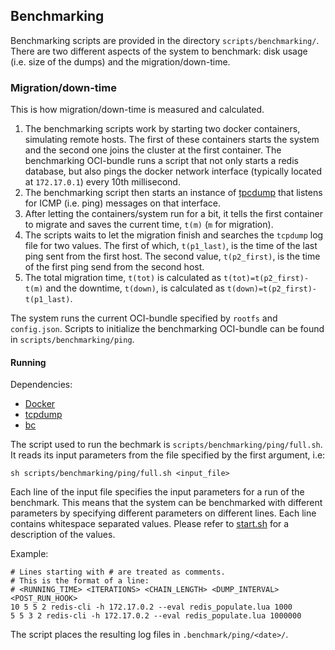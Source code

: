## Benchmarking

Benchmarking scripts are provided in the directory `scripts/benchmarking/`.
There are two different aspects of the system to benchmark: disk usage (i.e.
size of the dumps) and the migration/down-time.

### Migration/down-time

This is how migration/down-time is measured and calculated.

1.  The benchmarking scripts work by starting two docker containers, simulating
    remote hosts. The first of these containers starts the system and the
    second one joins the cluster at the first container. The benchmarking
    OCI-bundle runs a script that not only starts a redis database, but also
    pings the docker network interface (typically located at `172.17.0.1`)
    every 10th millisecond.
2.  The benchmarking script then starts an instance of
    [tpcdump](https://www.tcpdump.org/) that listens for ICMP (i.e. ping)
    messages on that interface.
3.  After letting the containers/system run for a bit, it tells the first
    container to migrate and saves the current time, `t(m)` (`m` for migration).
4.  The scripts waits to let the migration finish and searches the `tcpdump`
    log file for two values. The first of which, `t(p1_last)`, is the time of
    the last ping sent from the first host. The second value, `t(p2_first)`, is
    the time of the first ping send from the second host.
5.  The total migration time, `t(tot)` is calculated as
    `t(tot)=t(p2_first)-t(m)` and the downtime, `t(down)`, is calculated as
    `t(down)=t(p2_first)-t(p1_last)`.

The system runs the current OCI-bundle specified by `rootfs` and `config.json`.
Scripts to initialize the benchmarking OCI-bundle can be found in
`scripts/benchmarking/ping`.

#### Running

Dependencies:

- [Docker](https://www.docker.com/)
- [tcpdump](https://www.tcpdump.org/)
- [bc](https://linux.die.net/man/1/bc)

The script used to run the bechmark is `scripts/benchmarking/ping/full.sh`.
It reads its input parameters from the file specified by the first argument,
i.e:

```shell
sh scripts/benchmarking/ping/full.sh <input_file>
```

Each line of the input file specifies the input parameters for a run of the
benchmark. This means that the system can be benchmarked with different
parameters by specifying different parameters on different lines. Each line
contains whitespace separated values. Please refer to
[start.sh](scripts/benchmarking/ping/start.sh) for a description of the values.

Example:

```text
# Lines starting with # are treated as comments.
# This is the format of a line:
# <RUNNING_TIME> <ITERATIONS> <CHAIN_LENGTH> <DUMP_INTERVAL> <POST_RUN_HOOK>
10 5 5 2 redis-cli -h 172.17.0.2 --eval redis_populate.lua 1000
5 5 3 2 redis-cli -h 172.17.0.2 --eval redis_populate.lua 1000000
```

The script places the resulting log files in `.benchmark/ping/<date>/`.
